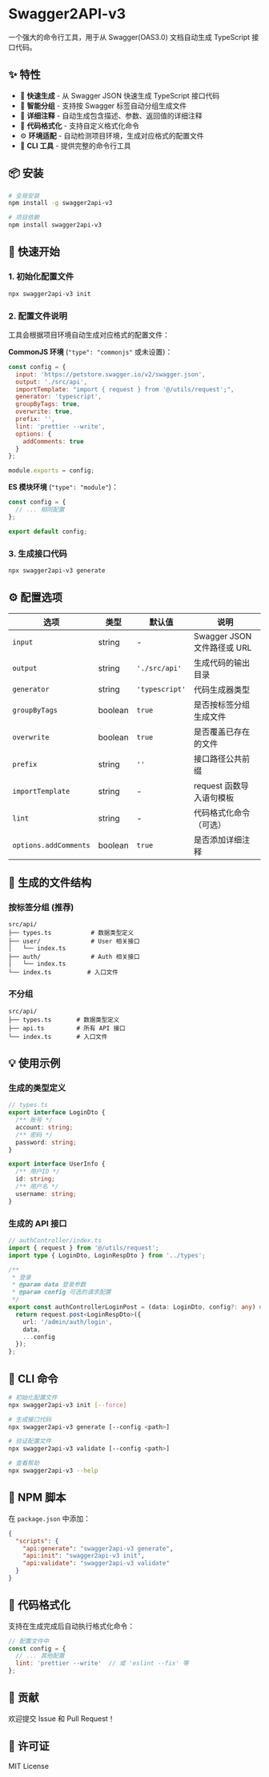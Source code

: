 # Swagger2API-v3

一个强大的命令行工具，用于从 Swagger(OAS3.0) 文档自动生成 TypeScript 接口代码。

## ✨ 特性

- 🚀 **快速生成** - 从 Swagger JSON 快速生成 TypeScript 接口代码
- 📁 **智能分组** - 支持按 Swagger 标签自动分组生成文件
- 📝 **详细注释** - 自动生成包含描述、参数、返回值的详细注释
- 🎨 **代码格式化** - 支持自定义格式化命令
- ⚙️ **环境适配** - 自动检测项目环境，生成对应格式的配置文件
- 🔧 **CLI 工具** - 提供完整的命令行工具

## 📦 安装

```bash
# 全局安装
npm install -g swagger2api-v3

# 项目依赖
npm install swagger2api-v3
```

## 🚀 快速开始

### 1. 初始化配置文件

```bash
npx swagger2api-v3 init
```

### 2. 配置文件说明

工具会根据项目环境自动生成对应格式的配置文件：

**CommonJS 环境** (`"type": "commonjs"` 或未设置)：
```javascript
const config = {
  input: 'https://petstore.swagger.io/v2/swagger.json',
  output: './src/api',
  importTemplate: "import { request } from '@/utils/request';",
  generator: 'typescript',
  groupByTags: true,
  overwrite: true,
  prefix: '',
  lint: 'prettier --write',
  options: {
    addComments: true
  }
};

module.exports = config;
```

**ES 模块环境** (`"type": "module"`)：
```javascript
const config = {
  // ... 相同配置
};

export default config;
```

### 3. 生成接口代码

```bash
npx swagger2api-v3 generate
```

## ⚙️ 配置选项

| 选项 | 类型 | 默认值 | 说明 |
|------|------|--------|------|
| `input` | string | - | Swagger JSON 文件路径或 URL |
| `output` | string | `'./src/api'` | 生成代码的输出目录 |
| `generator` | string | `'typescript'` | 代码生成器类型 |
| `groupByTags` | boolean | `true` | 是否按标签分组生成文件 |
| `overwrite` | boolean | `true` | 是否覆盖已存在的文件 |
| `prefix` | string | `''` | 接口路径公共前缀 |
| `importTemplate` | string | - | request 函数导入语句模板 |
| `lint` | string | - | 代码格式化命令（可选） |
| `options.addComments` | boolean | `true` | 是否添加详细注释 |

## 📁 生成的文件结构

### 按标签分组 (推荐)

```
src/api/
├── types.ts           # 数据类型定义
├── user/              # User 相关接口
│   └── index.ts
├── auth/              # Auth 相关接口
│   └── index.ts
└── index.ts          # 入口文件
```

### 不分组

```
src/api/
├── types.ts       # 数据类型定义
├── api.ts         # 所有 API 接口
└── index.ts       # 入口文件
```

## 💡 使用示例

### 生成的类型定义

```typescript
// types.ts
export interface LoginDto {
  /** 账号 */
  account: string;
  /** 密码 */
  password: string;
}

export interface UserInfo {
  /** 用户ID */
  id: string;
  /** 用户名 */
  username: string;
}
```

### 生成的 API 接口

```typescript
// authController/index.ts
import { request } from '@/utils/request';
import type { LoginDto, LoginRespDto } from '../types';

/**
 * 登录
 * @param data 登录参数
 * @param config 可选的请求配置
 */
export const authControllerLoginPost = (data: LoginDto, config?: any) => {
  return request.post<LoginRespDto>({
    url: '/admin/auth/login',
    data,
    ...config
  });
};
```

## 🔧 CLI 命令

```bash
# 初始化配置文件
npx swagger2api-v3 init [--force]

# 生成接口代码
npx swagger2api-v3 generate [--config <path>]

# 验证配置文件
npx swagger2api-v3 validate [--config <path>]

# 查看帮助
npx swagger2api-v3 --help
```

## 📝 NPM 脚本

在 `package.json` 中添加：

```json
{
  "scripts": {
    "api:generate": "swagger2api-v3 generate",
    "api:init": "swagger2api-v3 init",
    "api:validate": "swagger2api-v3 validate"
  }
}
```

## 🎨 代码格式化

支持在生成完成后自动执行格式化命令：

```javascript
// 配置文件中
const config = {
  // ... 其他配置
  lint: 'prettier --write'  // 或 'eslint --fix' 等
};
```

## 🤝 贡献

欢迎提交 Issue 和 Pull Request！

## 📄 许可证

MIT License